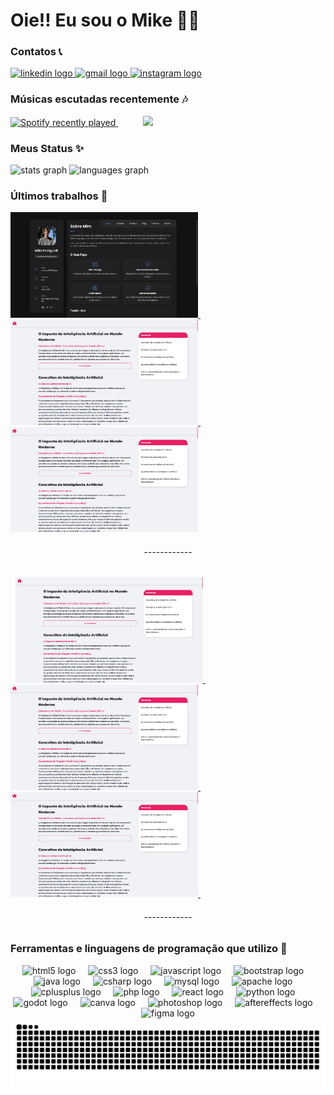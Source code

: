 <h1 align="left">Oie!! Eu sou o Mike 🤙🏻</h1>

<h3 align="left">Contatos 📞</h3>

<div align="left">
  <a href="https://www.linkedin.com/in/mike-franguelli" target="_blank">
    <img src="https://raw.githubusercontent.com/maurodesouza/profile-readme-generator/master/src/assets/icons/social/linkedin/default.svg" width="52" height="40" alt="linkedin logo" />
  </a>
  <a href="https://mail.google.com/mail/u/0/?tab=rm&ogbl#inbox?compose=CllgCJftLcHrzJlpVdGctNTptfTZpppjQdLzvkFVWKdVbDHrLRRmdvnvCKhdXkPdHWmktPSrZVV" target="_blank">
    <img src="https://raw.githubusercontent.com/maurodesouza/profile-readme-generator/master/src/assets/icons/social/gmail/default.svg" width="52" height="40" alt="gmail logo" />
  </a>
  <a href="https://www.instagram.com/mike.rosz/" target="_blank">
    <img src="https://raw.githubusercontent.com/maurodesouza/profile-readme-generator/master/src/assets/icons/social/instagram/default.svg" width="52" height="40" alt="instagram logo" />
  </a>
</div>

<!-- Spotify e Gif -->
<div align="left">
  <h3>Músicas escutadas recentemente 🎶</h3>
  <a href="https://open.spotify.com/user/mkrosz">
    <img src="https://spotify-recently-played-readme.vercel.app/api?user=lomdyj96ry6l6g8zozcwa65ni&count=3&unique=false" alt="Spotify recently played" />
  </a>
  <span>&nbsp;&nbsp;&nbsp;&nbsp;&nbsp;&nbsp;&nbsp;&nbsp;&nbsp;</span>
  <img height="250" src="https://media.giphy.com/media/v1.Y2lkPTc5MGI3NjExZGdkbHZ1aDNlNGIwMTBhdGRoMzZjN2pmcW5naHY0NHNhcWo3NTYydyZlcD12MV9naWZzX3NlYXJjaCZjdD1n/bGgsc5mWoryfgKBx1u/giphy.gif" />
</div>

<!-- Seção de status -->
<h3 align="left">Meus Status ✨</h3>
<div align="left">
  <img src="https://github-readme-stats.vercel.app/api?username=mkrosz&hide_title=false&hide_rank=false&show_icons=true&include_all_commits=true&count_private=true&disable_animations=false&theme=gotham&locale=en&hide_border=false&order=1" height="170" alt="stats graph" />
  <img src="https://github-readme-stats.vercel.app/api/top-langs?username=mkrosz&locale=en&hide_title=false&layout=compact&card_width=320&langs_count=10&theme=gotham&hide_border=false&order=2" height="170" alt="languages graph" />
</div>

<h3 align="left">Últimos trabalhos 💾</h3>
<!-- link cio imagens para projetos -->
<div>
  <a href="https://mkrosz.42web.io">
    <img src="https://raw.githubusercontent.com/mkrosz/mkrosz/main/imgs/portfolio.png" width="300">
  </a>
  <span>&nbsp;</span>
  <a href="https://site-de-noticias-tan.vercel.app">
    <img src="https://raw.githubusercontent.com/mkrosz/mkrosz/main/imgs/pagina_de_noticias.png" width="300">
  </a>
  <span>&nbsp;</span>
  <a href="https://site-de-noticias-tan.vercel.app">
    <img src="https://raw.githubusercontent.com/mkrosz/mkrosz/main/imgs/pagina_de_noticias.png" width="300">
  </a>
  <h6 align="center">------------</h6>
  <span>&nbsp;</span>
  <a href="https://site-de-noticias-tan.vercel.app">
    <img src="https://raw.githubusercontent.com/mkrosz/mkrosz/main/imgs/pagina_de_noticias.png" width="300">
  </a>
  <span>&nbsp;</span>
    <a href="https://site-de-noticias-tan.vercel.app">
    <img src="https://raw.githubusercontent.com/mkrosz/mkrosz/main/imgs/pagina_de_noticias.png" width="300">
  </a>
  <span>&nbsp;</span>
    <a href="https://site-de-noticias-tan.vercel.app">
    <img src="https://raw.githubusercontent.com/mkrosz/mkrosz/main/imgs/pagina_de_noticias.png" width="300">
  </a>
  <span>&nbsp;</span>
  <h6 align="center">------------</h6>
</div>
</div>

<h3 align="left">Ferramentas e linguagens de programação que utilizo 👾</h3>
<div align="center">
  <!-- Ícones de linguagens -->
  <img src="https://cdn.jsdelivr.net/gh/devicons/devicon/icons/html5/html5-original.svg" height="40" alt="html5 logo" />
  <img width="12" />
  <img src="https://cdn.jsdelivr.net/gh/devicons/devicon/icons/css3/css3-original.svg" height="40" alt="css3 logo" />
  <img width="12" />
  <img src="https://cdn.jsdelivr.net/gh/devicons/devicon/icons/javascript/javascript-original.svg" height="40" alt="javascript logo" />
  <img width="12" />
  <img src="https://cdn.jsdelivr.net/gh/devicons/devicon/icons/bootstrap/bootstrap-original.svg" height="40" alt="bootstrap logo" />
  <img width="12" />
  <img src="https://cdn.jsdelivr.net/gh/devicons/devicon@latest/icons/java/java-original-wordmark.svg" height="40" alt="java logo" />
  <img width="12" />
  <img src="https://cdn.jsdelivr.net/gh/devicons/devicon/icons/csharp/csharp-original.svg" height="40" alt="csharp logo" />
  <img width="12" />
  <img src="https://cdn.jsdelivr.net/gh/devicons/devicon/icons/mysql/mysql-original.svg" height="40" alt="mysql logo" />
  <img width="12" />
  <img src="https://cdn.jsdelivr.net/gh/devicons/devicon/icons/apache/apache-original.svg" height="40" alt="apache logo" />
  <img width="12" />
  <img src="https://cdn.jsdelivr.net/gh/devicons/devicon/icons/cplusplus/cplusplus-original.svg" height="40" alt="cplusplus logo" />
  <img width="12" />
  <img src="https://cdn.jsdelivr.net/gh/devicons/devicon/icons/php/php-original.svg" height="40" alt="php logo" />
  <img width="12" />
  <img src="https://cdn.jsdelivr.net/gh/devicons/devicon/icons/react/react-original.svg" height="40" alt="react logo" />
  <img width="12" />
  <img src="https://cdn.jsdelivr.net/gh/devicons/devicon/icons/python/python-original.svg" height="40" alt="python logo" />
  <img width="12" />
  <img src="https://cdn.jsdelivr.net/gh/devicons/devicon/icons/godot/godot-original.svg" height="40" alt="godot logo" />
  <img width="12" />
  <img src="https://cdn.jsdelivr.net/gh/devicons/devicon/icons/canva/canva-original.svg" height="40" alt="canva logo" />
  <img width="12" />
  <img src="https://cdn.jsdelivr.net/gh/devicons/devicon/icons/photoshop/photoshop-plain.svg" height="40" alt="photoshop logo" />
  <img width="12" />
  <img src="https://cdn.jsdelivr.net/gh/devicons/devicon/icons/aftereffects/aftereffects-original.svg" height="40" alt="aftereffects logo" />
  <img width="12" />
  <img src="https://cdn.jsdelivr.net/gh/devicons/devicon@latest/icons/figma/figma-original.svg" height="40" alt="figma logo" />
</div>

<img src="https://raw.githubusercontent.com/mkrosz/mkrosz/output/snake.svg" alt="Snake animation" />
